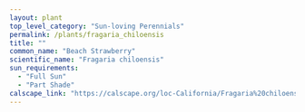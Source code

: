 ```yaml
---
layout: plant                                                              
top_level_category: "Sun-loving Perennials"
permalink: /plants/fragaria_chiloensis
title: ""
common_name: "Beach Strawberry"
scientific_name: "Fragaria chiloensis"
sun_requirements:
  - "Full Sun"
  - "Part Shade"
calscape_link: "https://calscape.org/loc-California/Fragaria%20chiloensis%20(Beach%20Strawberry)"
---
```


